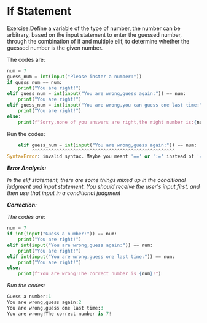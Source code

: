 # If Statement

Exercise:Define a variable of the type of number, the number can be arbitrary, based on the input statement to enter the guessed number, through the combination of if and multiple elif, to determine whether the guessed number is the given number.

The codes are:

```py
num = 7
guess_num = int(input("Please inster a number:"))
if guess_num == num:
    print("You are right!")
elif guess_num = int(input("You are wrong,guess again:")) == num:
    print("You are right!")
elif guess_num = int(input("You are wrong,you can guess one last time:")) == num:
    print("You are right!")
else:
    print(f"Sorry,none of you answers are right,the right number is:{num}")
```

Run the codes:

```py
    elif guess_num = int(input("You are wrong,guess again:")) == num:
         ^^^^^^^^^^^^^^^^^^^^^^^^^^^^^^^^^^^^^^^^^^^^^^^^^^^^
SyntaxError: invalid syntax. Maybe you meant '==' or ':=' instead of '='?
```

_**Error Analysis:**_

 _In the elif statement, there are some things mixed up in the conditional judgment and input statement. You should receive the user's input first, and then use that input in a conditional judgment_
 
_**Correction:**_

_The codes are:_

```py
num = 7
if int(input("Guess a number:")) == num:
    print("You are right!")
elif int(input("You are wrong,guess again:")) == num:
    print("You are right!")
elif int(input("You are wrong,guess one last time:")) == num:
    print("You are right!")
else:
    print(f"You are wrong!The correct number is {num}!")
```

_Run the codes:_

```py
Guess a number:1
You are wrong,guess again:2
You are wrong,guess one last time:3
You are wrong!The correct number is 7!
```







